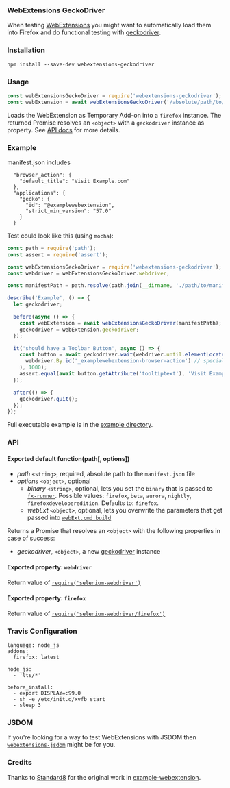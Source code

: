 ### WebExtensions GeckoDriver

When testing [WebExtensions](https://developer.mozilla.org/Add-ons/WebExtensions) you might want to automatically load them into Firefox and do functional testing with [geckodriver](https://github.com/mozilla/geckodriver).

### Installation

```
npm install --save-dev webextensions-geckodriver
```

### Usage

```js
const webExtensionsGeckoDriver = require('webextensions-geckodriver');
const webExtension = await webExtensionsGeckoDriver('/absolute/path/to/manifest.json');
```

Loads the WebExtension as Temporary Add-on into a `firefox` instance. The returned Promise resolves an `<object>` with a `geckodriver` instance as property. See [API docs](#api) for more details.


### Example

manifest.json includes
```
  "browser_action": {
    "default_title": "Visit Example.com"
  },
  "applications": {
    "gecko": {
      "id": "@examplewebextension",
      "strict_min_version": "57.0"
    }
  }
```

Test could look like this (using `mocha`):
```js
const path = require('path');
const assert = require('assert');

const webExtensionsGeckoDriver = require('webextensions-geckodriver');
const webdriver = webExtensionsGeckoDriver.webdriver;

const manifestPath = path.resolve(path.join(__dirname, './path/to/manifest.json'));

describe('Example', () => {
  let geckodriver;

  before(async () => {
    const webExtension = await webExtensionsGeckoDriver(manifestPath);
    geckodriver = webExtension.geckodriver;
  });

  it('should have a Toolbar Button', async () => {
    const button = await geckodriver.wait(webdriver.until.elementLocated(
      webdriver.By.id('_examplewebextension-browser-action') // special chars in the id are replaced with _
    ), 1000);
    assert.equal(await button.getAttribute('tooltiptext'), 'Visit Example.com');
  });

  after(() => {
    geckodriver.quit();
  });
});
```

Full executable example is in the [example directory](example/).


### API

#### Exported default function(path[, options])

* *path* `<string>`, required, absolute path to the `manifest.json` file
* *options* `<object>`, optional
  * *binary* `<string>`, optional, lets you set the `binary` that is passed to [`fx-runner`](https://github.com/mozilla-jetpack/node-fx-runner). Possible values: `firefox`, `beta`, `aurora`, `nightly`, `firefoxdeveloperedition`. Defaults to: `firefox`.
  * *webExt* `<object>`, optional, lets you overwrite the parameters that get passed into [`webExt.cmd.build`](https://github.com/mozilla/web-ext#using-web-ext-in-nodejs-code)


Returns a Promise that resolves an `<object>` with the following properties in case of success:

* *geckodriver*, `<object>`, a new [geckodriver](https://github.com/mozilla/geckodriver) instance


#### Exported property: `webdriver`

Return value of [`require('selenium-webdriver')`](https://www.npmjs.com/package/selenium-webdriver)

#### Exported property: `firefox`

Return value of [`require('selenium-webdriver/firefox')`](https://www.npmjs.com/package/selenium-webdriver)


### Travis Configuration

```
language: node_js
addons:
  firefox: latest

node_js:
  - 'lts/*'

before_install:
  - export DISPLAY=:99.0
  - sh -e /etc/init.d/xvfb start
  - sleep 3
```

### JSDOM

If you're looking for a way to test WebExtensions with JSDOM then [`webextensions-jsdom`](https://github.com/webexts/webextensions-jsdom) might be for you.

### Credits

Thanks to [Standard8](https://github.com/Standard8) for the original work in [example-webextension](https://github.com/Standard8/example-webextension).